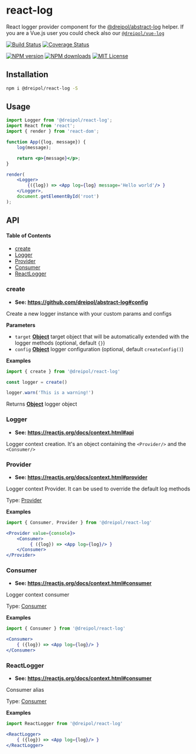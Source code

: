 # react-log

React logger provider component for the [@dreipol/abstract-log](https://github.com/dreipol/abstract-log) helper.
If you are a Vue.js user you could check also our [`@dreipol/vue-log`](https://github.com/dreipol/vue-log)

[![Build Status][circleci-image]][circleci-url]
[![Coverage Status][coverage-image]][coverage-url]

[![NPM version][npm-version-image]][npm-url]
[![NPM downloads][npm-downloads-image]][npm-url]
[![MIT License][license-image]][license-url]

## Installation

```bash
npm i @dreipol/react-log -S
```

## Usage

```jsx
import Logger from '@dreipol/react-log';
import React from 'react';
import { render } from 'react-dom';

function App({log, message}) {
    log(message);

    return <p>{message}</p>;
}

render(
    <Logger>
        {({log}) => <App log={log} message='Hello world'/> }
    </Logger>,
    document.getElementById('root')
);
```

[circleci-image]: https://circleci.com/gh/dreipol/react-log/tree/master.svg?style=svg&circle-token=4fbc94f02a84443a9d0906866b3b858a0f45535c

[circleci-url]: https://circleci.com/gh/dreipol/react-log/tree/master

[license-image]: http://img.shields.io/badge/license-MIT-000000.svg?style=flat-square

[license-url]: LICENSE

[npm-version-image]: http://img.shields.io/npm/v/@dreipol/react-log.svg?style=flat-square

[npm-downloads-image]: http://img.shields.io/npm/dm/@dreipol/react-log.svg?style=flat-square

[npm-url]: https://npmjs.org/package/@dreipol/react-log

[coverage-image]: https://img.shields.io/coveralls/dreipol/react-log/master.svg?style=flat-square

[coverage-url]: https://coveralls.io/r/dreipol/react-log/?branch=master

## API

<!-- Generated by documentation.js. Update this documentation by updating the source code. -->

#### Table of Contents

-   [create](#create)
-   [Logger](#logger)
-   [Provider](#provider)
-   [Consumer](#consumer)
-   [ReactLogger](#reactlogger)

### create

-   **See: <https://github.com/dreipol/abstract-log#config>**

Create a new logger instance with your custom params and configs

**Parameters**

-   `target` **[Object](https://developer.mozilla.org/docs/Web/JavaScript/Reference/Global_Objects/Object)** target object that will be automatically extended with the logger methods (optional, default `{}`)
-   `config` **[Object](https://developer.mozilla.org/docs/Web/JavaScript/Reference/Global_Objects/Object)** logger configuration (optional, default `createConfig()`)

**Examples**

```jsx
import { create } from '@dreipol/react-log'

const logger = create()

logger.warn('This is a warning!')
```

Returns **[Object](https://developer.mozilla.org/docs/Web/JavaScript/Reference/Global_Objects/Object)** logger object

### Logger

-   **See: <https://reactjs.org/docs/context.html#api>**

Logger context creation. It's an object containing the `<Provider/>` and the `<Consumer/>`

### Provider

-   **See: <https://reactjs.org/docs/context.html#provider>**

Logger context Provider. It can be used to override the default log methods

Type: [Provider](#provider)

**Examples**

```jsx
import { Consumer, Provider } from '@dreipol/react-log'

<Provider value={console}>
    <Consumer>
         { ({log}) => <App log={log}/> }
    </Consumer>
</Provider>
```

### Consumer

-   **See: <https://reactjs.org/docs/context.html#consumer>**

Logger context consumer

Type: [Consumer](#consumer)

**Examples**

```jsx
import { Consumer } from '@dreipol/react-log'

<Consumer>
    { ({log}) => <App log={log}/> }
</Consumer>
```

### ReactLogger

-   **See: <https://reactjs.org/docs/context.html#consumer>**

Consumer alias

Type: [Consumer](#consumer)

**Examples**

```jsx
import ReactLogger from '@dreipol/react-log'

<ReactLogger>
    { ({log}) => <App log={log}/> }
</ReactLogger>
```
